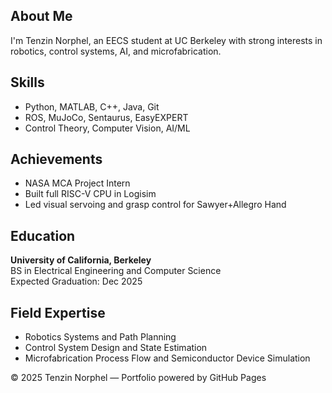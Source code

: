 
<html>
<head>
 
  <title></title>
  <style>
    
     
  </style>
</head>
<body>
  

  <div id="about" class="tab active">
    <h2>About Me</h2>
    <p>I'm Tenzin Norphel, an EECS student at UC Berkeley with strong interests in robotics, control systems, AI, and microfabrication.</p>
  </div>

  <div id="skills" class="tab">
    <h2>Skills</h2>
    <ul>
      <li>Python, MATLAB, C++, Java, Git</li>
      <li>ROS, MuJoCo, Sentaurus, EasyEXPERT</li>
      <li>Control Theory, Computer Vision, AI/ML</li>
    </ul>
  </div>

  <div id="achievements" class="tab">
    <h2>Achievements</h2>
    <ul>
      <li>NASA MCA Project Intern</li>
      <li>Built full RISC-V CPU in Logisim</li>
      <li>Led visual servoing and grasp control for Sawyer+Allegro Hand</li>
    </ul>
  </div>

  <div id="education" class="tab">
    <h2>Education</h2>
    <p><strong>University of California, Berkeley</strong><br>BS in Electrical Engineering and Computer Science<br>Expected Graduation: Dec 2025</p>
  </div>

  <div id="expertise" class="tab">
    <h2>Field Expertise</h2>
    <ul>
      <li>Robotics Systems and Path Planning</li>
      <li>Control System Design and State Estimation</li>
      <li>Microfabrication Process Flow and Semiconductor Device Simulation</li>
    </ul>
  </div>

  <footer>
    &copy; 2025 Tenzin Norphel — Portfolio powered by GitHub Pages
  </footer>

  <script>
    function showTab(tabId) {
      document.querySelectorAll('.tab').forEach(tab => {
        tab.classList.remove('active');
      });
      document.getElementById(tabId).classList.add('active');
    }
  </script>
</body>
</html>
